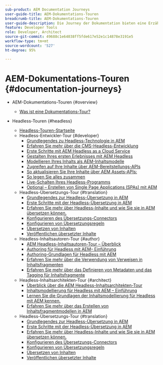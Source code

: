 ```yaml
---
sub-product: AEM Documentation Journeys
user-guide-title: AEM-Dokumentations-Touren
breadcrumb-title: AEM-Dokumentations-Touren
user-guide-description: Die Journey der Dokumentation bieten eine Erzählstruktur in AEM Dokumentation, indem sie komplexe und unterschiedliche Funktionen miteinander verknüpfen, um ein Geschäftsziel auf die beste Art und Weise zu lösen. Die Touren sind für AEM-Anfänger entwickelt worden und stellen die Konzepte und Features von A bis Z vor, die geeignet sind, um ein Ziel zu erreichen.
feature: Developer Tools
role: Developer, Architect
source-git-commit: 49688c1e64038ff5fde617e52e1c14878e3191e5
workflow-type: tm+mt
source-wordcount: '527'
ht-degree: 95%

---
```



# AEM-Dokumentations-Touren {#documentation-journeys}

<!--
All links to other guides need to be absolute references with leading protocol and domain since SCCM does not allow pages to be referenced with relative links in multiple ToCs.
-->

+ AEM-Dokumentations-Touren {#overview}
   + [Was ist eine Dokumentations-Tour?](home.md)

+ Headless-Touren {#headless}
   + [Headless-Touren-Startseite](https://experienceleague.adobe.com/docs/experience-manager-65/headless-journey/home.html?lang=de)
   + Headless-Entwickler-Tour {#developer}
      + [Grundlegendes zu Headless-Technologie in AEM](https://experienceleague.adobe.com/docs/experience-manager-65/headless-journey/developer/overview.html?lang=de)
      + [Erfahren Sie mehr über die CMS-Headless-Entwicklung](https://experienceleague.adobe.com/docs/experience-manager-65/headless-journey/developer/learn-about.html?lang=de)
      + [Erste Schritte mit AEM Headless as a Cloud Service](https://experienceleague.adobe.com/docs/experience-manager-65/headless-journey/developer/getting-started.html?lang=de)
      + [Gestalten Ihres ersten Erlebnisses mit AEM Headless ](https://experienceleague.adobe.com/docs/experience-manager-65/headless-journey/developer/path-to-first-experience.html?lang=de)
      + [Modellieren Ihres Inhalts als AEM-Inhaltsmodelle](https://experienceleague.adobe.com/docs/experience-manager-65/headless-journey/developer/model-your-content.html?lang=de)
      + [Zugreifen auf Ihre Inhalte über AEM-Bereitstellungs-APIs](https://experienceleague.adobe.com/docs/experience-manager-65/headless-journey/developer/access-your-content.html?lang=de)
      + [So aktualisieren Sie Ihre Inhalte über AEM Assets-APIs:](https://experienceleague.adobe.com/docs/experience-manager-65/headless-journey/developer/update-your-content.html?lang=de)
      + [So legen Sie alles zusammen](https://experienceleague.adobe.com/docs/experience-manager-65/headless-journey/developer/put-it-all-together.html?lang=de)
      + [Live-Schalten Ihres Headless-Programms](https://experienceleague.adobe.com/docs/experience-manager-65/headless-journey/developer/go-live.html?lang=de)
      + [Optional – Erstellen von Single Page Applications (SPAs) mit AEM](https://experienceleague.adobe.com/docs/experience-manager-65/headless-journey/developer/create-spa.html?lang=de)
   + Headless-Übersetzungs-Tour {#translation}
      + [Grundlegendes zur Headless-Übersetzung in AEM](https://experienceleague.adobe.com/docs/experience-manager-65/headless-journey/translation/overview.html?lang=de)
      + [Erste Schritte mit der Headless-Übersetzung in AEM](https://experienceleague.adobe.com/docs/experience-manager-65/headless-journey/translation/getting-started.html?lang=de)
      + [Erfahren Sie mehr über Headless-Inhalte und wie Sie sie in AEM übersetzen können.](https://experienceleague.adobe.com/docs/experience-manager-65/headless-journey/translation/learn-about.html?lang=de)
      + [Konfigurieren des Übersetzungs-Connectors](https://experienceleague.adobe.com/docs/experience-manager-65/headless-journey/translation/configure-connector.html?lang=de)
      + [Konfigurieren von Übersetzungsregeln](https://experienceleague.adobe.com/docs/experience-manager-65/headless-journey/translation/translation-rules.html?lang=de)
      + [Übersetzen von Inhalten](https://experienceleague.adobe.com/docs/experience-manager-65/headless-journey/translation/translate-content.html?lang=de)
      + [Veröffentlichen übersetzter Inhalte](https://experienceleague.adobe.com/docs/experience-manager-65/headless-journey/translation/publish-content.html?lang=de)
   + Headless-Inhaltsautoren-Tour {#author}
      + [AEM Headless-Inhaltsautoren-Tour – Überblick](https://experienceleague.adobe.com/docs/experience-manager-65/headless-journey/author/overview.html?lang=de)
      + [Authoring für Headless mit AEM– Einführung](https://experienceleague.adobe.com/docs/experience-manager-65/headless-journey/author/introduction.html?lang=de)
      + [Authoring-Grundlagen für Headless mit AEM](https://experienceleague.adobe.com/docs/experience-manager-65/headless-journey/author/basics.html?lang=de)
      + [Erfahren Sie mehr über die Verwendung von Verweisen in Inhaltsfragmenten](https://experienceleague.adobe.com/docs/experience-manager-65/headless-journey/author/references.html?lang=de)
      + [Erfahren Sie mehr über das Definieren von Metadaten und das Tagging für Inhaltsfragmente](https://experienceleague.adobe.com/docs/experience-manager-65/headless-journey/author/metadata-tagging.html?lang=de)
   + Headless-Inhaltsarchitekten-Tour {#architect}
      + [Überblick über die AEM Headless-Inhaltsarchitekten-Tour](https://experienceleague.adobe.com/docs/experience-manager-65/headless-journey/architect/overview.html?lang=de)
      + [Inhaltsmodellierung für Headless mit AEM – Einführung](https://experienceleague.adobe.com/docs/experience-manager-65/headless-journey/architect/introduction.html?lang=de)
      + [Lernen Sie die Grundlagen der Inhaltsmodellierung für Headless mit AEM kennen.](https://experienceleague.adobe.com/docs/experience-manager-65/headless-journey/architect/basics.html?lang=de)
      + [Erfahren Sie mehr über das Erstellen von Inhaltsfragmentmodellen in AEM](https://experienceleague.adobe.com/docs/experience-manager-65/headless-journey/architect/model-structure.html?lang=de)
   + Headless-Übersetzungs-Tour {#translation}
      + [Grundlegendes zur Headless-Übersetzung in AEM](https://experienceleague.adobe.com/docs/experience-manager-65/headless-journey/translation/overview.html?lang=de)
      + [Erste Schritte mit der Headless-Übersetzung in AEM](https://experienceleague.adobe.com/docs/experience-manager-65/headless-journey/translation/getting-started.html?lang=de)
      + [Erfahren Sie mehr über Headless-Inhalte und wie Sie sie in AEM übersetzen können.](https://experienceleague.adobe.com/docs/experience-manager-65/headless-journey/translation/learn-about.html?lang=de)
      + [Konfigurieren des Übersetzungs-Connectors](https://experienceleague.adobe.com/docs/experience-manager-65/headless-journey/translation/configure-connector.html?lang=de)
      + [Konfigurieren von Übersetzungsregeln](https://experienceleague.adobe.com/docs/experience-manager-65/headless-journey/translation/translation-rules.html?lang=de)
      + [Übersetzen von Inhalten](https://experienceleague.adobe.com/docs/experience-manager-65/headless-journey/translation/translate-content.html?lang=de)
      + [Veröffentlichen übersetzter Inhalte](https://experienceleague.adobe.com/docs/experience-manager-65/headless-journey/translation/publish-content.html?lang=de)
